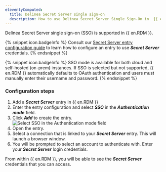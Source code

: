 ```yaml
---
eleventyComputed:
  title: Delinea Secret Server single sign-on 
  description: How to use Delinea Secret Server Single Sign-On in  {{ en.RDM }}.
---
```

Delinea Secret Server single sign-on (SSO) is supported in {{ en.RDM }}. 

{% snippet icon.badgeInfo %}
Consult our [Secret Server entry configuration guide](https://docs.devolutions.net/kb/remote-desktop-manager/how-to-articles/secret-server-entry-configuration/) to learn how to configure an entry to use ***Secret Server*** credentials.
{% endsnippet %} 

{% snippet icon.badgeInfo %}
SSO mode is available for both cloud and self-hosted (on-prem) instances. If SSO is selected but not supported, {{ en.RDM }}  automatically defaults to OAuth authentication and users must manually enter their username and password.
{% endsnippet %} 

### Configuration steps

1. Add a ***Secret Server*** entry in {{ en.RDM }}
1. Enter the entry configuration and select ***SSO*** in the ***Authentication mode*** field.
1. Click ***Add*** to create the entry.
![Select SSO in the Authentication mode field](https://cdnweb.devolutions.net/docs/en/kb/KB6154.png)
1. Open the entry.
1. Select a connection that is linked to your ***Secret Server*** entry. This will launch a browser window.
1. You will be prompted to select an account to authenticate with. Enter your ***Secret Server*** login credentials.

From within {{ en.RDM }}, you will be able to see the ***Secret Server*** credentials that you can access.  